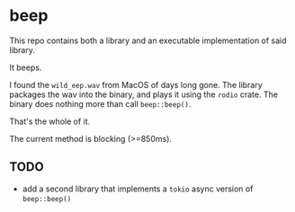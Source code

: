 # beep

This repo contains both a library and an executable implementation of said library.

It beeps.

I found the `wild_eep.wav` from MacOS of days long gone. The library packages the wav into the binary, and plays it
using the `rodio` crate. The binary does nothing more than call `beep::beep()`.

That's the whole of it.

The current method is blocking (>=850ms).

## TODO

- add a second library that implements a `tokio` async version of `beep::beep()`

